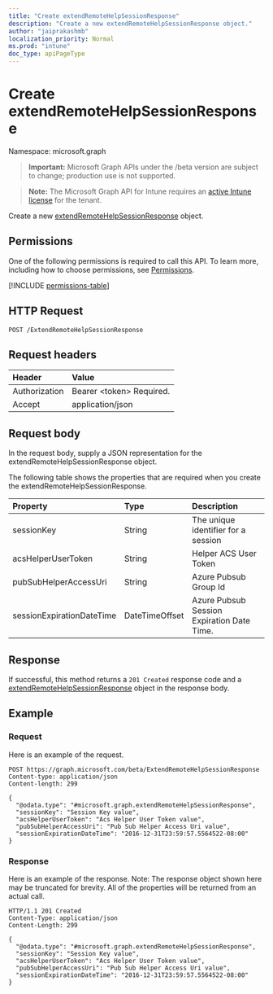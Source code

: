 ```yaml
---
title: "Create extendRemoteHelpSessionResponse"
description: "Create a new extendRemoteHelpSessionResponse object."
author: "jaiprakashmb"
localization_priority: Normal
ms.prod: "intune"
doc_type: apiPageType
---
```


# Create extendRemoteHelpSessionResponse

Namespace: microsoft.graph

> **Important:** Microsoft Graph APIs under the /beta version are subject to change; production use is not supported.

> **Note:** The Microsoft Graph API for Intune requires an [active Intune license](https://go.microsoft.com/fwlink/?linkid=839381) for the tenant.

Create a new [extendRemoteHelpSessionResponse](../resources/intune-remoteassistance-extendremotehelpsessionresponse.md) object.

## Permissions
One of the following permissions is required to call this API. To learn more, including how to choose permissions, see [Permissions](/graph/permissions-reference).

<!-- { "blockType": "permissions", "name": "intune_remoteassistance_extendremotehelpsessionresponse_create" } -->
[!INCLUDE [permissions-table](../includes/permissions/intune-remoteassistance-extendremotehelpsessionresponse-create-permissions.md)]

## HTTP Request
<!-- {
  "blockType": "ignored"
}
-->
``` http
POST /ExtendRemoteHelpSessionResponse
```

## Request headers
|Header|Value|
|:---|:---|
|Authorization|Bearer &lt;token&gt; Required.|
|Accept|application/json|

## Request body
In the request body, supply a JSON representation for the extendRemoteHelpSessionResponse object.

The following table shows the properties that are required when you create the extendRemoteHelpSessionResponse.

|Property|Type|Description|
|:---|:---|:---|
|sessionKey|String|The unique identifier for a session|
|acsHelperUserToken|String|Helper ACS User Token|
|pubSubHelperAccessUri|String|Azure Pubsub Group Id|
|sessionExpirationDateTime|DateTimeOffset|Azure Pubsub Session Expiration Date Time.|



## Response
If successful, this method returns a `201 Created` response code and a [extendRemoteHelpSessionResponse](../resources/intune-remoteassistance-extendremotehelpsessionresponse.md) object in the response body.

## Example

### Request
Here is an example of the request.
``` http
POST https://graph.microsoft.com/beta/ExtendRemoteHelpSessionResponse
Content-type: application/json
Content-length: 299

{
  "@odata.type": "#microsoft.graph.extendRemoteHelpSessionResponse",
  "sessionKey": "Session Key value",
  "acsHelperUserToken": "Acs Helper User Token value",
  "pubSubHelperAccessUri": "Pub Sub Helper Access Uri value",
  "sessionExpirationDateTime": "2016-12-31T23:59:57.5564522-08:00"
}
```

### Response
Here is an example of the response. Note: The response object shown here may be truncated for brevity. All of the properties will be returned from an actual call.
``` http
HTTP/1.1 201 Created
Content-Type: application/json
Content-Length: 299

{
  "@odata.type": "#microsoft.graph.extendRemoteHelpSessionResponse",
  "sessionKey": "Session Key value",
  "acsHelperUserToken": "Acs Helper User Token value",
  "pubSubHelperAccessUri": "Pub Sub Helper Access Uri value",
  "sessionExpirationDateTime": "2016-12-31T23:59:57.5564522-08:00"
}
```
